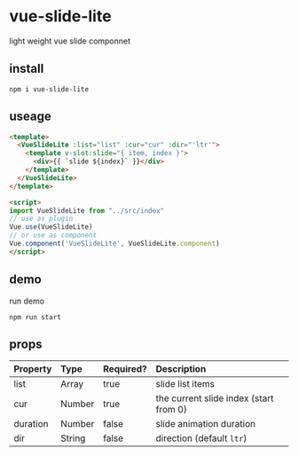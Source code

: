 # vue-slide-lite
light weight vue slide componnet

## install

```shell
npm i vue-slide-lite
```

## useage

```html
<template>
  <VueSlideLite :list="list" :cur="cur" :dir="'ltr'">
    <template v-slot:slide="{ item, index }">
      <div>{{ `slide ${index}` }}</div>
    </template>
  </VueSlideLite>
</template>

<script>
import VueSlideLite from "../src/index"
// use as plugin
Vue.use(VueSlideLite)
// or use as component 
Vue.component('VueSlideLite', VueSlideLite.component)
</script>
```

## demo 

run demo
```
npm run start 
```

## props

| Property | Type | Required? | Description |
|:---|:---|:---|:---|
| list | Array | true | slide list items
| cur | Number | true | the current slide index (start from 0)
| duration | Number | false | slide animation duration
| dir | String | false | direction (default `ltr`)

